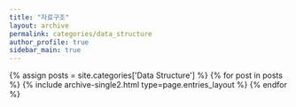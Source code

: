 ```yaml
---
title: "자료구조"
layout: archive
permalink: categories/data_structure
author_profile: true
sidebar_main: true
---
```



{% assign posts = site.categories['Data Structure'] %}
{% for post in posts %} {% include archive-single2.html type=page.entries_layout %} {% endfor %}

